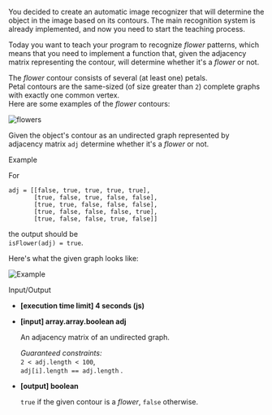 
You decided to create an automatic image recognizer that will determine the object in the image based on its contours. The main recognition system is already implemented, and now you need to start the teaching process.

Today you want to teach your program to recognize  _flower_  patterns, which means that you need to implement a function that, given the  adjacency matrix  representing the contour, will determine whether it's a  _flower_  or not.

The  _flower_  contour consists of several (at least one) petals.  
Petal contours are the same-sized (of size greater than  `2`)  complete graphs  with exactly one common vertex.  
Here are some examples of the  _flower_  contours:

![flowers](https://codesignal.s3.amazonaws.com/tasks/isFlower/img/flowers.png?_tm=1582029102247)

Given the object's contour as an undirected graph represented by adjacency matrix  `adj`  determine whether it's a  _flower_  or not.

Example

For

```
adj = [[false, true, true, true, true],
       [true, false, true, false, false],
       [true, true, false, false, false],
       [true, false, false, false, true],
       [true, false, false, true, false]]

```

the output should be  
`isFlower(adj) = true`.

Here's what the given graph looks like:

![Example](https://codesignal.s3.amazonaws.com/tasks/isFlower/img/example1.png?_tm=1582029102479)

Input/Output

-   **[execution time limit] 4 seconds (js)**
    
-   **[input] array.array.boolean adj**
    
    An adjacency matrix of an undirected graph.
    
    _Guaranteed constraints:_  
    `2 < adj.length < 100`,  
    `adj[i].length == adj.length` .
    
-   **[output] boolean**
    
    `true`  if the given contour is a  _flower_,  `false`  otherwise.
